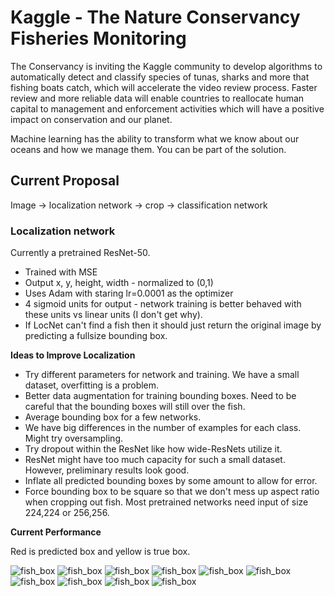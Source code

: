 # Kaggle - The Nature Conservancy Fisheries Monitoring

The Conservancy is inviting the Kaggle community to develop algorithms to automatically detect and classify species of tunas, sharks and more that fishing boats catch, which will accelerate the video review process. Faster review and more reliable data will enable countries to reallocate human capital to management and enforcement activities which will have a positive impact on conservation and our planet.

Machine learning has the ability to transform what we know about our oceans and how we manage them. You can be part of the solution.

## Current Proposal

Image -> localization network -> crop -> classification network


### Localization network

Currently a pretrained ResNet-50.

* Trained with MSE
* Output x, y, height, width - normalized to (0,1)
* Uses Adam with staring lr=0.0001 as the optimizer
* 4 sigmoid units for output - network training is better behaved with these units vs linear units (I don't get why).
* If LocNet can't find a fish then it should just return the original image by predicting a fullsize bounding box.

**Ideas to Improve Localization**

* Try different parameters for network and training. We have a small dataset, overfitting is a problem.
* Better data augmentation for training bounding boxes. Need to be careful that the bounding boxes will still over the fish.
* Average bounding box for a few networks.
* We have big differences in the number of examples for each class. Might try oversampling.
* Try dropout within the ResNet like how wide-ResNets utilize it.
* ResNet might have too much capacity for such a small dataset. However, preliminary results look good.
* Inflate all predicted bounding boxes by some amount to allow for error.
* Force bounding box to be square so that we don't mess up aspect ratio when cropping out fish. Most pretrained networks need input of size 224,224 or 256,256.

**Current Performance**

Red is predicted box and yellow is true box.

![fish_box](loc_test_imgs/fish_box_1.png)
![fish_box](loc_test_imgs/fish_box_2.png)
![fish_box](loc_test_imgs/fish_box_3.png)
![fish_box](loc_test_imgs/fish_box_4.png)
![fish_box](loc_test_imgs/fish_box_5.png)
![fish_box](loc_test_imgs/fish_box_6.png)
![fish_box](loc_test_imgs/fish_box_7.png)
![fish_box](loc_test_imgs/fish_box_8.png)
![fish_box](loc_test_imgs/fish_box_9.png)
![fish_box](loc_test_imgs/fish_box_10.png)
